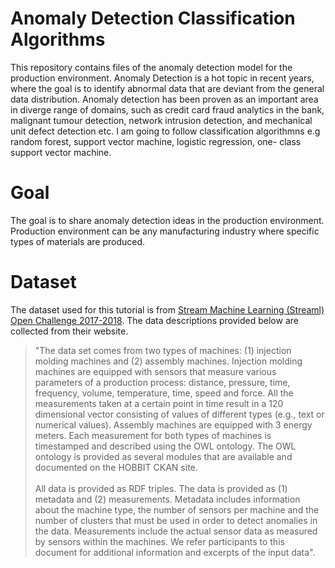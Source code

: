 # Anomaly Detection Classification Algorithms
This repository contains files of the anomaly detection model for the production environment.
Anomaly Detection is a hot topic in recent years, where the goal is to identify abnormal data that are deviant from the general data distribution. Anomaly detection has been proven as an important area in diverge range of domains, such as credit card fraud analytics in the bank, malignant tumour detection, network intrusion detection, and mechanical unit defect detection etc. I am going to follow classification algorithmns e.g random forest, support vector machine, logistic regression, one- class support vector machine.

# Goal 
The goal is to share anomaly detection ideas in the production environment. Production environment can be any manufacturing industry where specific types of materials are produced.

# Dataset
The dataset used for this tutorial is from [Stream Machine Learning (Streaml) Open Challenge 2017-2018](https://project-hobbit.eu/open-challenges/streaml-open-challenge_details/). The data descriptions provided below are collected from their website.
>"The data set comes from two types of machines: (1) injection molding machines and (2) assembly machines. Injection molding machines are equipped with sensors that measure various parameters of a production process: distance, pressure, time, frequency, volume, temperature, time, speed and force. All the measurements taken at a certain point in time result in a 120 dimensional vector consisting of values of different types (e.g., text or numerical values). Assembly machines are equipped with 3 energy meters. Each measurement for both types of machines is timestamped and described using the OWL ontology. The OWL ontology is provided as several modules that are available and documented on the HOBBIT CKAN site.</br></br>
>All data is provided as RDF triples. The data is provided as (1) metadata and (2) measurements. Metadata includes information about the machine type, the number of sensors per machine and the number of clusters that must be used in order to detect anomalies in the data. Measurements include the actual sensor data as measured by sensors within the machines. We refer participants to this document for additional information and excerpts of the input data".
